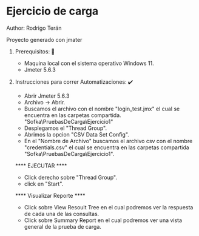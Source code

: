# Ejercicio de carga 
Author: Rodrigo Terán

Proyecto generado con jmater  

1. Prerequisitos: 📃
   
   
   -  Maquina local con el sistema operativo Windows 11.
   -  Jmeter 5.6.3

2. Instrucciones para correr Automatizaciones: ✔️
   - Abrir Jmeter 5.6.3
   - Archivo -> Abrir.
   - Buscamos el archivo con el nombre "login_test.jmx" el cual se encuentra en las carpetas compartida. "Sofka\PruebasDeCarga\Ejercicio1"
   - Desplegamos el "Thread Group".
   - Abrimos la opcion "CSV Data Set Config".
   - En el "Nombre de Archivo" buscamos el archivo csv con el nombre "credentials.csv" el cual se encuentra en las carpetas compartida "Sofka\PruebasDeCarga\Ejercicio1".
  
  
   **** EJECUTAR ****

   - Click derecho sobre "Thread Group".
   - click en "Start".
   
   **** Visualizar Reporte ****

   - Click sobre  View Resoult Tree en el cual podremos ver la respuesta de cada una de las consultas.
   - Click sobre  Summary Report en el cual podremos ver una vista general de la prueba de carga.
   
  